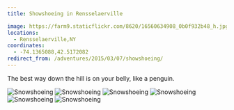 ```yaml
---
title: Showshoeing in Rensselaerville

image: https://farm9.staticflickr.com/8620/16560634908_0b0f932b48_h.jpg
locations:
  - Rensselaerville,NY
coordinates:
  - -74.1365088,42.5172082
redirect_from: /adventures/2015/03/07/showshoeing/
---
```


The best way down the hill is on your belly, like a penguin.

<div class="photos">

<img src="https://farm8.staticflickr.com/7621/16747117062_b4c37bc0c6_h.jpg" class="img-half" alt="Snowshoeing">
<img src="https://farm9.staticflickr.com/8633/16562083779_807a499e79_h.jpg" class="img-half" alt="Snowshoeing">

<img src="https://farm8.staticflickr.com/7281/16128245313_5136e4162b_h.jpg"  alt="Snowshoeing">

<img src="https://farm9.staticflickr.com/8620/16560634908_0b0f932b48_h.jpg" class="img-tall" alt="Snowshoeing">

<img src="https://farm9.staticflickr.com/8664/16125884354_ea0ad7d939_h.jpg" class="img-wide" alt="Snowshoeing">

<img src="https://farm9.staticflickr.com/8605/16540927787_e70ec411d3_h.jpg" alt="Snowshoeing">
</div>

